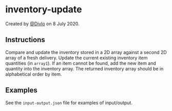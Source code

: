 # inventory-update

Created by [@Divlo](https://github.com/Divlo) on 8 July 2020.

## Instructions

Compare and update the inventory stored in a 2D array against a second 2D array of a fresh delivery. Update the current existing inventory item quantities (in `array1`). If an item cannot be found, add the new item and quantity into the inventory array. The returned inventory array should be in alphabetical order by item.

## Examples

See the `input-output.json` file for examples of input/output.

